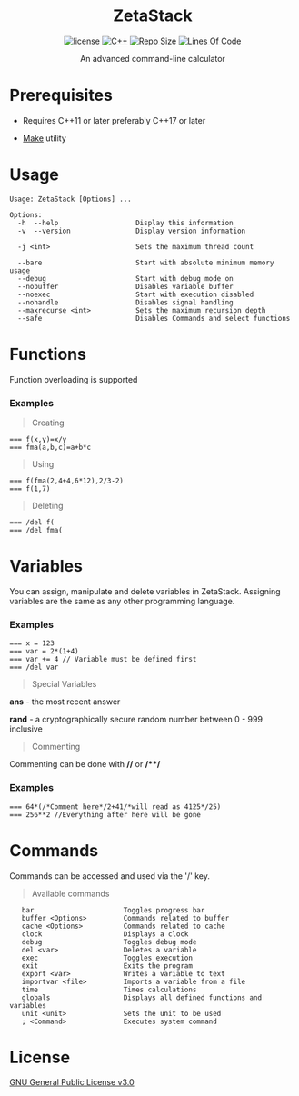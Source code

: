 <div align="center">

# ZetaStack

[![license](https://img.shields.io/github/license/Papr3ka/ZetaStack?style=flat-square)](https://github.com/Papr3ka/ZetaStack/blob/main/LICENSE)
[![C++](https://img.shields.io/badge/-C++-00599C?style=flat-square&logo=c)](https://github.com/Papr3ka)
[![Repo Size](https://img.shields.io/github/repo-size/Papr3ka/ZetaStack?style=flat-square)](https://github.com/Papr3ka/ZetaStack)
[![Lines Of Code](https://img.shields.io/tokei/lines/github/Papr3ka/ZetaStack?style=flat-square)](https://github.com/Papr3ka/ZetaStack)

An advanced command-line calculator

</div>

# Prerequisites

- Requires C++11 or later preferably C++17 or later

- [Make](https://www.gnu.org/software/make/) utility

# Usage

```
Usage: ZetaStack [Options] ...

Options:
  -h  --help                   Display this information
  -v  --version                Display version information

  -j <int>                     Sets the maximum thread count

  --bare                       Start with absolute minimum memory usage
  --debug                      Start with debug mode on
  --nobuffer                   Disables variable buffer
  --noexec                     Start with execution disabled
  --nohandle                   Disables signal handling
  --maxrecurse <int>           Sets the maximum recursion depth
  --safe                       Disables Commands and select functions
 ```

# Functions

Function overloading is supported

### Examples

> Creating

```
=== f(x,y)=x/y
=== fma(a,b,c)=a+b*c
```

> Using

```
=== f(fma(2,4+4,6*12),2/3-2)
=== f(1,7)
```

> Deleting

```
=== /del f(
=== /del fma(
```

# Variables

You can assign, manipulate and delete variables in ZetaStack. Assigning variables are the same as any other programming language.

### Examples

```
=== x = 123
=== var = 2*(1+4)
=== var += 4 // Variable must be defined first
=== /del var
```

> Special Variables

**ans** - the most recent answer

**rand** - a cryptographically secure random number between 0 - 999 inclusive

> Commenting

Commenting can be done with **//** or **/\*\*/**

### Examples

```
=== 64*(/*Comment here*/2+41/*will read as 4125*/25)
=== 256**2 //Everything after here will be gone
```

# Commands

Commands can be accessed and used via the '/' key.

> Available commands

```
   bar                      Toggles progress bar
   buffer <Options>         Commands related to buffer
   cache <Options>          Commands related to cache
   clock                    Displays a clock
   debug                    Toggles debug mode
   del <var>                Deletes a variable
   exec                     Toggles execution
   exit                     Exits the program
   export <var>             Writes a variable to text
   importvar <file>         Imports a variable from a file
   time                     Times calculations
   globals                  Displays all defined functions and variables
   unit <unit>              Sets the unit to be used
   ; <Command>              Executes system command
```

# License

[GNU General Public License v3.0](https://www.gnu.org/licenses/gpl-3.0.en.html)
